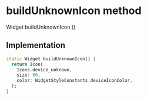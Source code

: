 


# buildUnknownIcon method








Widget buildUnknownIcon
()








## Implementation

```dart
static Widget buildUnknownIcon() {
  return Icon(
    Icons.device_unknown,
    size: 60,
    color: WidgetStyleConstants.deviceIconColor,
  );
}
```








